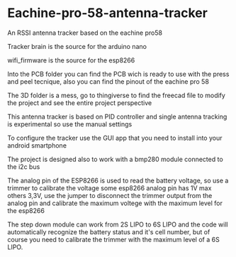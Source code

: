 # Eachine-pro-58-antenna-tracker
An RSSI antenna tracker based on the eachine pro58


Tracker brain is the source for the arduino nano

wifi_firmware is the source for the esp8266

Into the PCB folder you can find the PCB wich is ready to use with the press and peel tecnique,
also you can find the pinout of the eachine pro 58

The 3D folder is a mess, go to thingiverse to find the freecad file to modify the project and see the entire project perspective

This antenna tracker is based on PID controller and single antenna tracking is experimental so use the manual settings

To configure the tracker use the GUI app that you need to install into your android smartphone

The project is designed also to work with a bmp280 module connected to the i2c bus

The analog pin of the ESP8266 is used to read the battery voltage, so use a trimmer to calibrate the voltage
some esp8266 analog pin has 1V max others 3,3V, use the jumper to disconnect the trimmer output from the analog pin and calibrate the maximum voltege with the maximum level for the esp8266

The step down module can work from 2S LIPO to 6S LIPO and the code will automatically recognize the battery status and it's cell number, but of course you need to calibrate the trimmer with the maximum level of a 6S LIPO.
